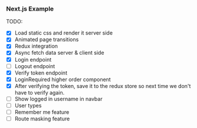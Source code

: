 ### Next.js Example

TODO:

- [x] Load static css and render it server side
- [x] Animated page transitions
- [x] Redux integration
- [x] Async fetch data server & client side
- [x] Login endpoint
- [ ] Logout endpoint
- [x] Verify token endpoint
- [x] LoginRequired higher order component
- [x] After verifying the token, save it to the redux store so next time we don't have to verify again.
- [ ] Show logged in username in navbar
- [ ] User types
- [ ] Remember me feature
- [ ] Route masking feature
